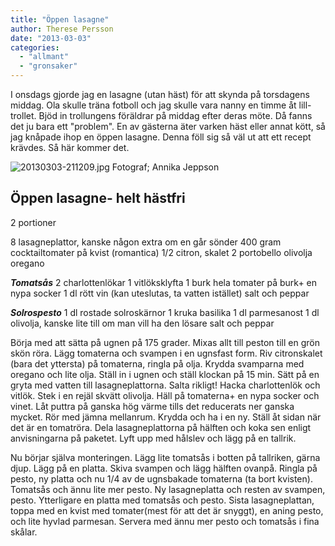```yaml
---
title: "Öppen lasagne"
author: Therese Persson
date: "2013-03-03"
categories: 
  - "allmant"
  - "gronsaker"
---
```


I onsdags gjorde jag en lasagne (utan häst) för att skynda på torsdagens middag. Ola skulle träna fotboll och jag skulle vara nanny en timme åt lill-trollet. Bjöd in trollungens föräldrar på middag efter deras möte. Då fanns det ju bara ett "problem". En av gästerna äter varken häst eller annat kött, så jag knåpade ihop en öppen lasagne. Denna föll sig så väl ut att ett recept krävdes. Så här kommer det.

![20130303-211209.jpg](/static/img/20130303-211209.jpg) Fotograf; Annika Jeppson

## Öppen lasagne- helt hästfri

2 portioner

8 lasagneplattor, kanske någon extra om en går sönder 400 gram cocktailtomater på kvist (romantica) 1/2 citron, skalet 2 portobello olivolja oregano

_**Tomatsås**_ 2 charlottenlökar 1 vitlöksklyfta 1 burk hela tomater på burk+ en nypa socker 1 dl rött vin (kan uteslutas, ta vatten istället) salt och peppar

_**Solrospesto**_ 1 dl rostade solroskärnor 1 kruka basilika 1 dl parmesanost 1 dl olivolja, kanske lite till om man vill ha den lösare salt och peppar

Börja med att sätta på ugnen på 175 grader. Mixas allt till peston till en grön skön röra. Lägg tomaterna och svampen i en ugnsfast form. Riv citronskalet (bara det yttersta) på tomaterna, ringla på olja. Krydda svamparna med oregano och lite olja. Ställ in i ugnen och ställ klockan på 15 min. Sätt på en gryta med vatten till lasagneplattorna. Salta rikligt! Hacka charlottenlök och vitlök. Stek i en rejäl skvätt olivolja. Häll på tomaterna+ en nypa socker och vinet. Låt puttra på ganska hög värme tills det reducerats ner ganska mycket. Rör med jämna mellanrum. Krydda och ha i en ny. Ställ åt sidan när det är en tomatröra. Dela lasagneplattorna på hälften och koka sen enligt anvisningarna på paketet. Lyft upp med hålslev och lägg på en tallrik.

Nu börjar själva monteringen. Lägg lite tomatsås i botten på tallriken, gärna djup. Lägg på en platta. Skiva svampen och lägg hälften ovanpå. Ringla på pesto, ny platta och nu 1/4 av de ugnsbakade tomaterna (ta bort kvisten). Tomatsås och ännu lite mer pesto. Ny lasagneplatta och resten av svampen, pesto. Ytterligare en platta med tomatsås och pesto. Sista lasagneplattan, toppa med en kvist med tomater(mest för att det är snyggt), en aning pesto, och lite hyvlad parmesan. Servera med ännu mer pesto och tomatsås i fina skålar.
